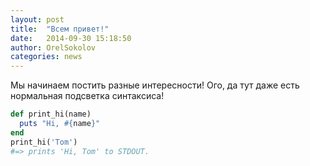 ```yaml
---
layout: post
title:  "Всем привет!"
date:   2014-09-30 15:18:50
author: OrelSokolov
categories: news
---
```


Мы начинаем постить разные интересности! Ого, да тут даже есть нормальная подсветка синтаксиса!

```ruby
def print_hi(name)
  puts "Hi, #{name}"
end
print_hi('Tom')
#=> prints 'Hi, Tom' to STDOUT.
```
